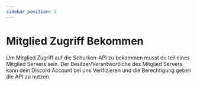```yaml
---
sidebar_position: 2
---
```


# Mitglied Zugriff Bekommen
Um Mitglied Zugriff auf die Schurken-API zu bekommen musst du teil eines Mitglied Servers sein. 
Der Besitzer/Verantwortliche des Mitglied Servers kann dein Discord Account bei uns Verifizieren und die Berechtigung geben die API zu nutzen.
